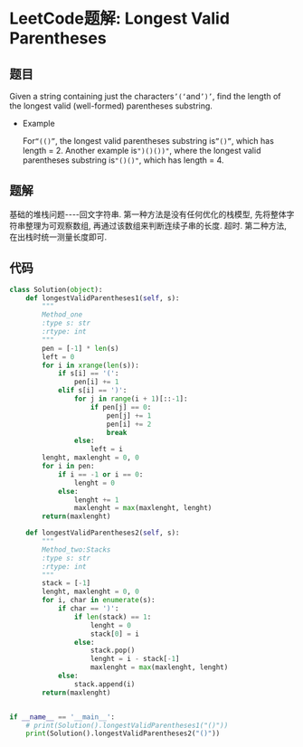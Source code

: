# LeetCode题解: Longest Valid Parentheses

## 题目

Given a string containing just the characters`’(‘`and`’)’`, find the length of the longest valid (well-formed) parentheses substring.

-   Example

    For`“(()”`, the longest valid parentheses substring is`”()”`, which has length = 2. Another example is`")()())"`, where the longest valid parentheses substring is`"()()"`, which has length = 4.

## 题解

基础的堆栈问题----回文字符串.  第一种方法是没有任何优化的栈模型, 先将整体字符串整理为可观察数组, 再通过该数组来判断连续子串的长度. 超时.  第二种方法, 在出栈时统一测量长度即可.

## 代码

```python
class Solution(object):
    def longestValidParentheses1(self, s):
        """
        Method_one
        :type s: str
        :rtype: int
        """
        pen = [-1] * len(s)
        left = 0
        for i in xrange(len(s)):
            if s[i] == '(':
                pen[i] += 1
            elif s[i] == ')':
                for j in range(i + 1)[::-1]:
                    if pen[j] == 0:
                        pen[j] += 1
                        pen[i] += 2
                        break
                else:
                    left = i
        lenght, maxlenght = 0, 0
        for i in pen:
            if i == -1 or i == 0:
                lenght = 0
            else:
                lenght += 1
                maxlenght = max(maxlenght, lenght)
        return(maxlenght)

    def longestValidParentheses2(self, s):
        """
        Method_two:Stacks
        :type s: str
        :rtype: int
        """
        stack = [-1]
        lenght, maxlenght = 0, 0
        for i, char in enumerate(s):
            if char == ')':
                if len(stack) == 1:
                    lenght = 0
                    stack[0] = i
                else:
                    stack.pop()
                    lenght = i - stack[-1]
                    maxlenght = max(maxlenght, lenght)
            else:
                stack.append(i)
        return(maxlenght)


if __name__ == '__main__':
    # print(Solution().longestValidParentheses1("()"))
    print(Solution().longestValidParentheses2("()"))
```

